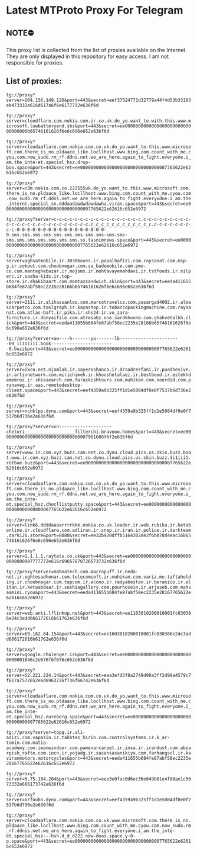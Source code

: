# Latest MTProto Proxy For Telegram

## NOTE⛔

This proxy list is collected from the list of proxies available on the Internet. They are only displayed in this repository for easy access. I am not responsible for proxies.

## List of proxies:

`tg://proxy?server=104.156.149.126&port=443&secret=eef37524771d32779a44f4d53b33183eb473332e616d617a6f6e6177732e636f6d`

`tg://proxy?server=cloudflare.com.nokia.com.ir.co.uk.do_yo.want_to.with.this.www.microsoft.lowbatteryend.sbs&port=443&secret=ee000000000000000000000000000000006b65746161626f6e6c696e652e636f6d`

`tg://proxy?server=cloudaaflare.com.nokia.com.co.uk.do_yo.want_to.this.www.microsoft.com.there_is_no.pldaace_like.locllhost.www.bing.com.count_with_me.cyou.com.now_sudo.rm_rf.ddns.net.we_are_here.again_to_fight.everyone.i_am.the_inte-et.special_hsz.drop-box.space&port=443&secret=ee000000000000000000000000000000007765622e62616c652e6972`

`tg://proxy?server=c3m.nokia.com.co.222555uk.do_yo.want_to.this.www.microsoft.com.there_is_no.pldaace_like.locllhost.www.bing.com.count_with_me.cyou.com.now_sudo.rm_rf.ddns.net.we_are_here.again_to_fight.everyodne.i_am.the_internt.special_sn.dddaadawdwdawdawha.viran.space&port=443&secret=ee000000000000000000000000000000007765622e62616c652e6972`

`tg://proxy?server=c-c-c-c-c-c-c-c-c-c-c-c-c-c-c-c-c.c-c-c-c-c-c-c-c-c-c-c-c-c-c-c.c-c-c-c-c-c-c-c-c-c.c_c_c_c_c_c_c_c_c_c_c_c.c-c-c-c-c-c-c-c-c-0-0-0-0-0-0-0-0-0-0-0-0-0-0-0-0-0-0.sms.sms.sms.sms.sms.sms.sms.sms.sms-sms-sms-sms.sms.sms.sms.sms.sms.sms.ss.tasnimnews.space&port=443&secret=ee000000000000000000000000000000007765622e62616c652e6972`

`tg://proxy?server=aghsatmobile.ir.3030boxes.ir.popalhafizi.com.raysanat.com.msp-g.ir.sokout.com.choobnegar.com.sa_bademobile.com.pmo-co.com.manteghebazar.ir.mojsms.ir.mohtavayemahdavi.ir.tstfoods.ir.nilperc.ir.sasha-kids.ir.top-store.ir.shakibaart.com.momtazsandwich.skin&port=443&secret=eeda411655b684fe87abf58ec2235e28166b65746161626f6e6c696e652e636f6d`

`tg://proxy?server=2111.ir.alihassanloo.com.marcotravelco.com.pasargad4092.ir.almascarpetco.com.toolgraph.ir.kayashop.ir.tobaccopackingmachine.com.raysanat.com.atlas-baft.ir.pika.ir.shs24.ir.vo_zara-furniture.ir.donyaifile.com.atresabz.one.sardkhoone.com.ghahvetalkh.click&port=443&secret=eeda411655b684fe87abf58ec2235e28166b65746161626f6e6c696e652e636f6d`

`tg://proxy?server=aw----h-------yu-------lk-----------------------00_ii11ii1i.book------------------------0.buzz&port=443&secret=ee000000000000000000000000000000007765622e62616c652e6972`

`tg://proxy?server=ikco.net.njamlak.ir.sayeroshanco.ir.drsadrerfani.ir.puadhesive.ir.artinnetwork.com.mirichimeh.ir.khoushetalaei.ir.bestbood.ir.estekhdamemroz.ir.shiasearch.com.farazkishtours.com.muhikan.com.noordid.com.pranaveg.ir.aas.remotedesktop-client.space&port=443&secret=eef4359a9b325ff1d1e5084df0e0f7537b6d736e2e636f6d`

`tg://proxy?server=ncnklpp.dynu.com&port=443&secret=eef4359a9b325ff1d1e5084df0e0f7537b6d736e2e636f6d`

`tg://proxy?server=xn--------------------chetori___________________filterchi.bravooo.homes&port=443&secret=ee000000000000000000000000000000007961686f6f2e636f6d`

`tg://proxy?server=www.ir.com.xyz.buzz.cam.net.co.dynu.cloud.pics.us.skin.buzz.boat.www.ir.com.xyz.buzz.cam.net.co.dynu.cloud.pics.us.skin.buzz.1i1iii1.rotbae.buzz&port=443&secret=ee000000000000000000000000000000007765622e62616c652e6972`

`tg://proxy?server=cloudaaflare.com.nokia.com.co.uk.do_yo.want_to.this.www.microsoft.com.there_is_no.pldaace_like.locllhost.www.bing.com.count_with_me.cyou.com.now_sudo.rm_rf.ddns.net.we_are_here.again_to_fight.everyone.i_am.the_inte-et.special_hsz.checllistputty.space&port=443&secret=ee000000000000000000000000000000007765622e62616c652e6972`

`tg://proxy?server=link6.ddddaaaarrrrkkk.nokia.co.uk.leader.ir.web.rubika.ir.ketabonline.ir.cloudflare.com.adliran.ir.snap.ir.iran.ir.police.ir.darkteam.dark126.store&port=8080&secret=ee32b920dffb51643028e2f6b878d4eac16b65746161626f6e6c696e652e636f6d`

`tg://proxy?server=1.1.1.1.raytels.co.uk&port=443&secret=ee000000000000000000000000000000007777772e616c69657870726573732e636f6d`

`tg://proxy?server=mabnatech.com.macropuff.ir.neda-net.ir.eghtesadhonar.com.telecomsoft.ir.muhikan.com.variz.me.taftaholding.ir.choobnegar.com.tepcom.ir.econo.ir.radyabestan.ir.beranico.ir.elitan.ir.ketaabdaar.ir.soshiagallery.com.pourhosein.ir.arjaseb.com.mahsaamini.cyou&port=443&secret=eeda411655b684fe87abf58ec2235e28167765622e62616c652e6972`

`tg://proxy?server=web.anti.lflinkup.net&port=443&secret=ee1103010200010001fc030386e24c3add666172616b61762e636f6d`

`tg://proxy?server=69.162.84.154&port=443&secret=ee1603010200010001fc030386e24c3add666172616b61762e636f6d`

`tg://proxy?server=google.chalenger.ir&port=443&secret=ee00000000000000000000000000000001646c2e676f6f676c652e636f6d`

`tg://proxy?server=52.221.224.14&port=443&secret=eea3efd5f8a2748d90a3ff2d99a4579c7f617a7572652e6d6963726f736f66742e636f6d`

`tg://proxy?server=cloudaaflare.com.nokia.com.co.uk.do_yo.want_to.this.www.microsoft.com.there_is_no.pldaace_like.locllhost.www.bing.com.count_with_me.cyou.com.now_sudo.rm_rf.ddns.net.we_are_here.again_to_fight.everyone.i_am.the_inte-et.special_hsz.nureberg.space&port=443&secret=ee000000000000000000000000000000007765622e62616c652e6972`

`tg://proxy?server=topq.ir.ali-azizi.com.vapasin.ir.takhtes_hirin.com.controlsystems.ir.k_ar-tamin.com.matia-academy.com.imanwindoor.com.pamenarcarpet.ir.insa.ir.irandust.com.abzarpish_rafte.com.incn.ir.yejadg.ir.sasansasanikiya.com.farhangscl.ir.kaviranmotors.motorcycles&port=443&secret=eeda411655b684fe87abf58ec2235e28167765622e62616c652e6972`

`tg://proxy?server=5.75.184.204&port=443&secret=eee3e0fac0d6ec36e049b01e4f80ae1c5073332e666173742e636f6d`

`tg://proxy?server=orfouhn.dynu.com&port=443&secret=eef4359a9b325ff1d1e5084df0e0f7537b6d736e2e636f6d`

`tg://proxy?server=cloudaaflare.com.nokia.com.co.uk.www.microsoft.com.there_is_no.pldaace_like.locllhost.www.bing.com.count_with_me.cyou.com.now_sudo.rm_rf.ddnss.net.we_are_here.again_to_fight.everyone.i_am.the_inte-et.special_hsz---hsh.d_d_d222.new-doas.space.y-0-o.space&port=443&secret=ee000000000000000000000000000000007765622e62616c652e6972`

